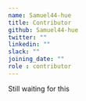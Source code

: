 ```yaml
---
name: Samuel44-hue
title: Contributor
github: Samuel44-hue
twitter: ""
linkedin: ""
slack: ""
joining_date: ""
role : contributor
---
```


Still waiting for this
